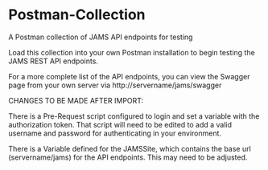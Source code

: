 # Postman-Collection
A Postman collection of JAMS API endpoints for testing

Load this collection into your own Postman installation to begin testing the JAMS REST API endpoints.

For a more complete list of the API endpoints, you can view the Swagger page from your own server via http://servername/jams/swagger

CHANGES TO BE MADE AFTER IMPORT:

There is a Pre-Request script configured to login and set a variable with the authorization token.  That script will need to be edited to add a valid username and password for authenticating in your environment.

There is a Variable defined for the JAMSSite, which contains the base url (servername/jams) for the API endpoints.  This may need to be adjusted.
